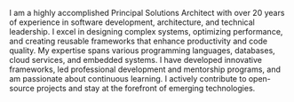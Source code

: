 I am a highly accomplished Principal Solutions Architect with over 20 years of experience 
in software development, architecture, and technical leadership. I excel in designing complex 
systems, optimizing performance, and creating reusable frameworks that enhance productivity 
and code quality. My expertise spans various programming languages, databases, cloud services, 
and embedded systems. I have developed innovative frameworks, led professional development and 
mentorship programs, and am passionate about continuous learning. I actively contribute to 
open-source projects and stay at the forefront of emerging technologies.